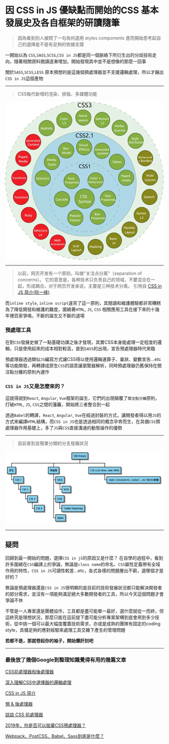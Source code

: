 # 因 CSS in JS 優缺點而開始的CSS 基本發展史及各自框架的研讀隨筆



> 因為看到別人被問了一句為何選用 styles components 
> 進而開始思考起自己的選擇是不是有足夠的依據支撐

一開始以為 `CSS`,`SASS`,`SCSS`,`CSS in JS`都是同一個脈絡下所衍生出的分歧技術走向，隨著相關資料閱讀逐漸增加，開始發現其中並不是想像的那麼一回事


關於`SASS`,`SCSS`,`LESS` 原本預想的是這幾個預處理器並不支援邏輯處理，所以才蹦出`CSS in JS`這個產物

---

> CSS每代新增的渲染、排版、多媒體功能

![CSS version](../Image/CSS%20version.jpeg)

---
> 以前，网页开发有一个原则，叫做"关注点分离"（separation of concerns）。
> 它的意思是，各种技术只负责自己的领域，不要混合在一起，形成耦合。对于网页开发来说，主要是三种技术分离。 
> 引用自 [CSS in JS 简介(阮一峰)](https://www.ruanyifeng.com/blog/2017/04/css_in_js.html)

而`inline style`, `inline script`違背了這一原則，其閱讀和維護體驗都非常糟糕
為了降低開發和維護的難度，圍繞著`HTML`, `JS`, `CSS` 相關應用工具在接下來的十幾年裡百家爭鳴，不斷的誕生又不斷的退場

### 預處理工具
在對`CSS`發展史做了一點基礎功課之後才發現，其實CSS本身能處理一定程度的邏輯，只是使用起來的成本相對較高，直到`SASS`的出現，宣告預處理器時代來臨

預處理器透過類似`JS`編寫方式讓CSS得以使用邏輯運算子、巢狀、變數宣告...etc等功能開發，再轉譯成原生`CSS`的語意讓瀏覽器解析，同時預處理器仍舊保持在關注點分離的原則內運作

### `CSS in JS`又是怎麼來的？

這就得說到`React`, `Angular`, `Vue`框架的誕生，它們的出現顛覆了`關注點分離`原則，打破`HTML`, `JS`, `CSS`之間的藩籬，開始將三者整合到一起

透過`Babel`的轉譯，`React`, `Angular`, `Vue`在經過封裝的方式，讓開發者得以用`JS`的方式來編譯`HTML`結構，而`CSS in JS`也是透過相同的概念孕育而生，在具備`CSS`預處理器作用基礎上，多了`JS`與`CSS`直接溝通的動態操作的優勢

---
> 目前查到並簡單分類的分支發展狀況

![CSS History](../out/UML/CSS-tech-history/CSS%20history.png)


---
## 疑問

回歸到最一開始的問題，選擇`CSS in jS`的原因又是什麼？
在自學的過程中，看到許多圍繞在`CSS`編譯上的爭論，無論是`class name`的命名、`CSS`屬性定義帶有全域作用的特性，`CSS in JS`可讀性較差...etc，各式各樣的問題層出不窮，選哪個才是好的？

無論是預處理器還是`CSS in JS`很明顯的是目前的技術發展狀況都只能解決開發者的部分需求，並沒有一項能夠滿足絕大多數開發者的工具，所以今天這個問題才會爭論不休

不管是一人專案還是團體協作，工具都是盡可能單一最好，選什麼就從一而終，但這終究是理想狀況，那麼只能在這前提下盡可能分析專案架構到底會用到多少技術，從中挑一個可以最大幅度覆蓋技術需求，亦或是成熟的團隊有固定的coding style，具備足夠的應對經驗來處理工具交雜下產生的管理問題

**若都不是，那就卷起你的袖子，開始爆肝刻吧**


---
### 最後放了幾個Google到整理知識覺得有用的幾篇文章

[CSS前處理器和後處理器](https://www.itread01.com/content/1549014321.html)

[深入理解CSS中選擇器的邏輯處理](https://www.itread01.com/p/670161.html)

[CSS in JS 简介](https://www.ruanyifeng.com/blog/2017/04/css_in_js.html)

[預 & 後處理器](https://2019.stateofcss.com/tw/technologies/pre-post-processors/)

[談談 CSS 前處理器](https://www.gushiciku.cn/pl/g5Rt/zh-tw)

[2019年，你是否可以拋棄CSS預處理器？](https://codertw.com/%E7%A8%8B%E5%BC%8F%E8%AA%9E%E8%A8%80/682547/)

[Webpack、PostCSS、Babel、Sass到底是什麼？](https://yixuntseng-bruce.medium.com/%E4%BA%94%E5%88%86%E9%90%98%E5%AD%B8%E5%89%8D%E7%AB%AF-webpack-postcss-babel-sass%E5%88%B0%E5%BA%95%E6%98%AF%E4%BB%80%E9%BA%BC-21820404fdd3)
